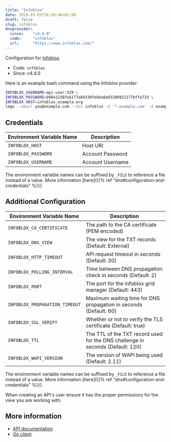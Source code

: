 ```yaml
---
title: "Infoblox"
date: 2019-03-03T16:39:46+01:00
draft: false
slug: infoblox
dnsprovider:
  since:    "v4.4.0"
  code:     "infoblox"
  url:      "https://www.infoblox.com/"
---
```


<!-- THIS DOCUMENTATION IS AUTO-GENERATED. PLEASE DO NOT EDIT. -->
<!-- providers/dns/infoblox/infoblox.toml -->
<!-- THIS DOCUMENTATION IS AUTO-GENERATED. PLEASE DO NOT EDIT. -->


Configuration for [Infoblox](https://www.infoblox.com/).


<!--more-->

- Code: `infoblox`
- Since: v4.4.0


Here is an example bash command using the Infoblox provider:

```bash
INFOBLOX_USERNAME=api-user-529 \
INFOBLOX_PASSWORD=b9841238feb177a84330febba8a83208921177bffe733 \
INFOBLOX_HOST=infoblox.example.org
lego --email you@example.com --dns infoblox -d '*.example.com' -d example.com run
```




## Credentials

| Environment Variable Name | Description |
|-----------------------|-------------|
| `INFOBLOX_HOST` | Host URI |
| `INFOBLOX_PASSWORD` | Account Password |
| `INFOBLOX_USERNAME` | Account Username |

The environment variable names can be suffixed by `_FILE` to reference a file instead of a value.
More information [here]({{% ref "dns#configuration-and-credentials" %}}).


## Additional Configuration

| Environment Variable Name | Description |
|--------------------------------|-------------|
| `INFOBLOX_CA_CERTIFICATE` | The path to the CA certificate (PEM encoded) |
| `INFOBLOX_DNS_VIEW` | The view for the TXT records (Default: External) |
| `INFOBLOX_HTTP_TIMEOUT` | API request timeout in seconds (Default: 30) |
| `INFOBLOX_POLLING_INTERVAL` | Time between DNS propagation check in seconds (Default: 2) |
| `INFOBLOX_PORT` | The port for the infoblox grid manager  (Default: 443) |
| `INFOBLOX_PROPAGATION_TIMEOUT` | Maximum waiting time for DNS propagation in seconds (Default: 60) |
| `INFOBLOX_SSL_VERIFY` | Whether or not to verify the TLS certificate  (Default: true) |
| `INFOBLOX_TTL` | The TTL of the TXT record used for the DNS challenge in seconds (Default: 120) |
| `INFOBLOX_WAPI_VERSION` | The version of WAPI being used  (Default: 2.11) |

The environment variable names can be suffixed by `_FILE` to reference a file instead of a value.
More information [here]({{% ref "dns#configuration-and-credentials" %}}).

When creating an API's user ensure it has the proper permissions for the view you are working with.



## More information

- [API documentation](https://your.infoblox.server/wapidoc/)
- [Go client](https://github.com/infobloxopen/infoblox-go-client)

<!-- THIS DOCUMENTATION IS AUTO-GENERATED. PLEASE DO NOT EDIT. -->
<!-- providers/dns/infoblox/infoblox.toml -->
<!-- THIS DOCUMENTATION IS AUTO-GENERATED. PLEASE DO NOT EDIT. -->
